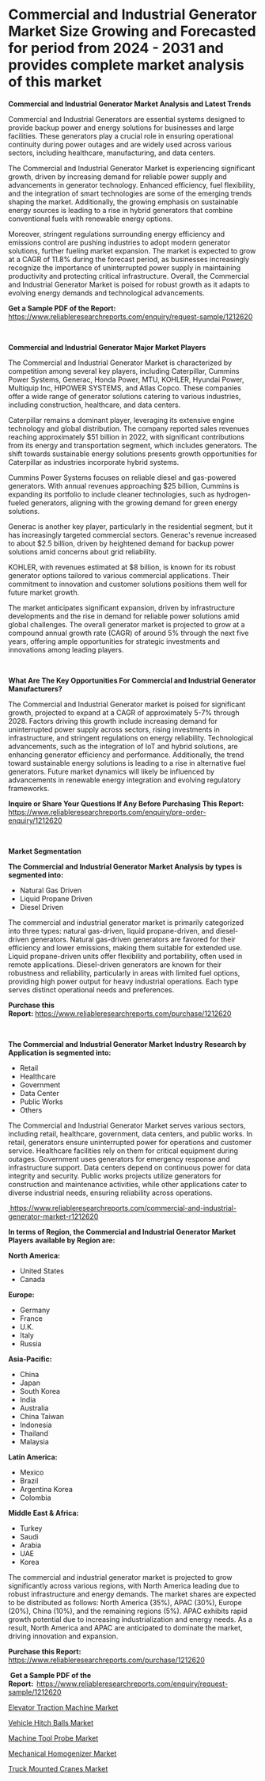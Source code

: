 <p><h1>Commercial and Industrial Generator Market Size Growing and Forecasted for period from 2024 - 2031 and provides complete market analysis of this market</h1></p><p><strong>Commercial and Industrial Generator Market Analysis and Latest Trends</strong></p>
<p><p>Commercial and Industrial Generators are essential systems designed to provide backup power and energy solutions for businesses and large facilities. These generators play a crucial role in ensuring operational continuity during power outages and are widely used across various sectors, including healthcare, manufacturing, and data centers.</p><p>The Commercial and Industrial Generator Market is experiencing significant growth, driven by increasing demand for reliable power supply and advancements in generator technology. Enhanced efficiency, fuel flexibility, and the integration of smart technologies are some of the emerging trends shaping the market. Additionally, the growing emphasis on sustainable energy sources is leading to a rise in hybrid generators that combine conventional fuels with renewable energy options.</p><p>Moreover, stringent regulations surrounding energy efficiency and emissions control are pushing industries to adopt modern generator solutions, further fueling market expansion. The market is expected to grow at a CAGR of 11.8% during the forecast period, as businesses increasingly recognize the importance of uninterrupted power supply in maintaining productivity and protecting critical infrastructure. Overall, the Commercial and Industrial Generator Market is poised for robust growth as it adapts to evolving energy demands and technological advancements.</p></p>
<p><strong>Get a Sample PDF of the Report:&nbsp;</strong> <a href="https://www.reliableresearchreports.com/enquiry/request-sample/1212620?utm_campaign=16&utm_medium=2&utm_source=Github&utm_content=ia&utm_term=17122024&utm_id=commercial-and-industrial-generator">https://www.reliableresearchreports.com/enquiry/request-sample/1212620</a></p>
<p>&nbsp;</p>
<p><strong>Commercial and Industrial Generator Major Market Players</strong></p>
<p><p>The Commercial and Industrial Generator Market is characterized by competition among several key players, including Caterpillar, Cummins Power Systems, Generac, Honda Power, MTU, KOHLER, Hyundai Power, Multiquip Inc, HIPOWER SYSTEMS, and Atlas Copco. These companies offer a wide range of generator solutions catering to various industries, including construction, healthcare, and data centers.</p><p>Caterpillar remains a dominant player, leveraging its extensive engine technology and global distribution. The company reported sales revenues reaching approximately $51 billion in 2022, with significant contributions from its energy and transportation segment, which includes generators. The shift towards sustainable energy solutions presents growth opportunities for Caterpillar as industries incorporate hybrid systems.</p><p>Cummins Power Systems focuses on reliable diesel and gas-powered generators. With annual revenues approaching $25 billion, Cummins is expanding its portfolio to include cleaner technologies, such as hydrogen-fueled generators, aligning with the growing demand for green energy solutions.</p><p>Generac is another key player, particularly in the residential segment, but it has increasingly targeted commercial sectors. Generac's revenue increased to about $2.5 billion, driven by heightened demand for backup power solutions amid concerns about grid reliability.</p><p>KOHLER, with revenues estimated at $8 billion, is known for its robust generator options tailored to various commercial applications. Their commitment to innovation and customer solutions positions them well for future market growth.</p><p>The market anticipates significant expansion, driven by infrastructure developments and the rise in demand for reliable power solutions amid global challenges. The overall generator market is projected to grow at a compound annual growth rate (CAGR) of around 5% through the next five years, offering ample opportunities for strategic investments and innovations among leading players.</p></p>
<p>&nbsp;</p>
<p><strong>What Are The Key Opportunities For Commercial and Industrial Generator Manufacturers?</strong></p>
<p><p>The Commercial and Industrial Generator market is poised for significant growth, projected to expand at a CAGR of approximately 5-7% through 2028. Factors driving this growth include increasing demand for uninterrupted power supply across sectors, rising investments in infrastructure, and stringent regulations on energy reliability. Technological advancements, such as the integration of IoT and hybrid solutions, are enhancing generator efficiency and performance. Additionally, the trend toward sustainable energy solutions is leading to a rise in alternative fuel generators. Future market dynamics will likely be influenced by advancements in renewable energy integration and evolving regulatory frameworks.</p></p>
<p><strong>Inquire or Share Your Questions If Any Before Purchasing This Report:</strong> <a href="https://www.reliableresearchreports.com/enquiry/pre-order-enquiry/1212620?utm_campaign=16&utm_medium=2&utm_source=Github&utm_content=ia&utm_term=17122024&utm_id=commercial-and-industrial-generator">https://www.reliableresearchreports.com/enquiry/pre-order-enquiry/1212620</a></p>
<p>&nbsp;</p>
<p><strong>Market Segmentation</strong></p>
<p><strong>The Commercial and Industrial Generator Market Analysis by types is segmented into:</strong></p>
<p><ul><li>Natural Gas Driven</li><li>Liquid Propane Driven</li><li>Diesel Driven</li></ul></p>
<p><p>The commercial and industrial generator market is primarily categorized into three types: natural gas-driven, liquid propane-driven, and diesel-driven generators. Natural gas-driven generators are favored for their efficiency and lower emissions, making them suitable for extended use. Liquid propane-driven units offer flexibility and portability, often used in remote applications. Diesel-driven generators are known for their robustness and reliability, particularly in areas with limited fuel options, providing high power output for heavy industrial operations. Each type serves distinct operational needs and preferences.</p></p>
<p><strong>Purchase this Report:&nbsp;</strong><a href="https://www.reliableresearchreports.com/purchase/1212620?utm_campaign=16&utm_medium=2&utm_source=Github&utm_content=ia&utm_term=17122024&utm_id=commercial-and-industrial-generator">https://www.reliableresearchreports.com/purchase/1212620</a></p>
<p>&nbsp;</p>
<p><strong>The Commercial and Industrial Generator Market Industry Research by Application is segmented into:</strong></p>
<p><ul><li>Retail</li><li>Healthcare</li><li>Government</li><li>Data Center</li><li>Public Works</li><li>Others</li></ul></p>
<p><p>The Commercial and Industrial Generator Market serves various sectors, including retail, healthcare, government, data centers, and public works. In retail, generators ensure uninterrupted power for operations and customer service. Healthcare facilities rely on them for critical equipment during outages. Government uses generators for emergency response and infrastructure support. Data centers depend on continuous power for data integrity and security. Public works projects utilize generators for construction and maintenance activities, while other applications cater to diverse industrial needs, ensuring reliability across operations.</p></p>
<p><a href="https://www.reliableresearchreports.com/commercial-and-industrial-generator-market-r1212620?utm_campaign=16&utm_medium=2&utm_source=Github&utm_content=ia&utm_term=17122024&utm_id=commercial-and-industrial-generator">&nbsp;https://www.reliableresearchreports.com/commercial-and-industrial-generator-market-r1212620</a></p>
<p><strong>In terms of Region, the Commercial and Industrial Generator Market Players available by Region are:</strong></p>
<p>
    <p> <strong> North America: </strong>
        <ul>
            <li>United States</li>
            <li>Canada</li>
        </ul>
        </p> 
    <p> <strong> Europe: </strong>
        <ul>
            <li>Germany</li>
            <li>France</li>
            <li>U.K.</li>
            <li>Italy</li>
            <li>Russia</li>
        </ul>
        </p> 
    <p> <strong> Asia-Pacific: </strong>
        <ul>
            <li>China</li>
            <li>Japan</li>
            <li>South Korea</li>
            <li>India</li>
            <li>Australia</li>
            <li>China Taiwan</li>
            <li>Indonesia</li>
            <li>Thailand</li>
            <li>Malaysia</li>
        </ul>
        </p> 
    <p> <strong> Latin America: </strong>
        <ul>
            <li>Mexico</li>
            <li>Brazil</li>
            <li>Argentina Korea</li>
            <li>Colombia</li>
        </ul>
        </p> 
    <p> <strong> Middle East & Africa: </strong>
        <ul>
            <li>Turkey</li>
            <li>Saudi</li>
            <li>Arabia</li>
            <li>UAE</li>
            <li>Korea</li>
        </ul>
    </p>
    </p>
<p><p>The commercial and industrial generator market is projected to grow significantly across various regions, with North America leading due to robust infrastructure and energy demands. The market shares are expected to be distributed as follows: North America (35%), APAC (30%), Europe (20%), China (10%), and the remaining regions (5%). APAC exhibits rapid growth potential due to increasing industrialization and energy needs. As a result, North America and APAC are anticipated to dominate the market, driving innovation and expansion.</p></p>
<p><strong>Purchase this Report: </strong><a href="https://www.reliableresearchreports.com/purchase/1212620?utm_campaign=16&utm_medium=2&utm_source=Github&utm_content=ia&utm_term=17122024&utm_id=commercial-and-industrial-generator">https://www.reliableresearchreports.com/purchase/1212620</a></p>
<p>&nbsp;<strong>Get a Sample PDF of the Report:&nbsp;&nbsp;</strong><a href="https://www.reliableresearchreports.com/enquiry/request-sample/1212620?utm_campaign=16&utm_medium=2&utm_source=Github&utm_content=ia&utm_term=17122024&utm_id=commercial-and-industrial-generator">https://www.reliableresearchreports.com/enquiry/request-sample/1212620</a></p>
<p><strong></strong></p>
<p><p><a href="https://www.linkedin.com/pulse/future-revenue-growth-elevator-traction-machine-market-7espe?utm_campaign=16&utm_medium=2&utm_source=Github&utm_content=ia&utm_term=17122024&utm_id=commercial-and-industrial-generator">Elevator Traction Machine Market</a></p><p><a href="https://github.com/JosephineMcguire65/Market-Research-Report-List-1/blob/main/vehicle-hitch-balls-market.md?utm_campaign=16&utm_medium=2&utm_source=Github&utm_content=ia&utm_term=17122024&utm_id=commercial-and-industrial-generator">Vehicle Hitch Balls Market</a></p><p><a href="https://github.com/YashRP12/Market-Research-Report-List-6/blob/main/machine-tool-probe-market.md?utm_campaign=16&utm_medium=2&utm_source=Github&utm_content=ia&utm_term=17122024&utm_id=commercial-and-industrial-generator">Machine Tool Probe Market</a></p><p><a href="https://www.linkedin.com/pulse/mechanical-homogenizer-market-size-share-growth-analysis-type-pvdde?utm_campaign=16&utm_medium=2&utm_source=Github&utm_content=ia&utm_term=17122024&utm_id=commercial-and-industrial-generator">Mechanical Homogenizer Market</a></p><p><a href="https://www.linkedin.com/pulse/future-demand-revenue-forecast-truck-mounted-cranes-market-4uste?utm_campaign=16&utm_medium=2&utm_source=Github&utm_content=ia&utm_term=17122024&utm_id=commercial-and-industrial-generator">Truck Mounted Cranes Market</a></p></p>